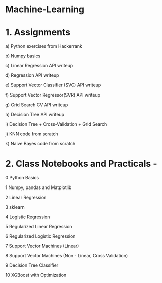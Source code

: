 # Machine-Learning

# 1. Assignments 

a) Python exercises from Hackerrank

b) Numpy basics

c) Linear Regression API writeup

d) Regression API writeup

e) Support Vector Classifier (SVC) API writeup

f) Support Vector Regressor(SVR) API writeup

g) Grid Search CV API writeup

h) Decision Tree API writeup

i) Decision Tree + Cross-Validation + Grid Search

j) KNN code from scratch

k) Naive Bayes code from scratch


# 2. Class Notebooks and Practicals - 

0 Python Basics

1 Numpy, pandas and Matplotlib

2 Linear Regression

3 sklearn

4 Logistic Regression

5 Regularized Linear Regression

6 Regularized Logistic Regression

7 Support Vector Machines (Linear)

8 Support Vector Machines (Non - Linear, Cross Validation)

9 Decision Tree Classifier

10 XGBoost with Optimization
